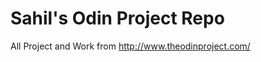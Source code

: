 Sahil's Odin Project Repo
================

All Project and Work from http://www.theodinproject.com/
